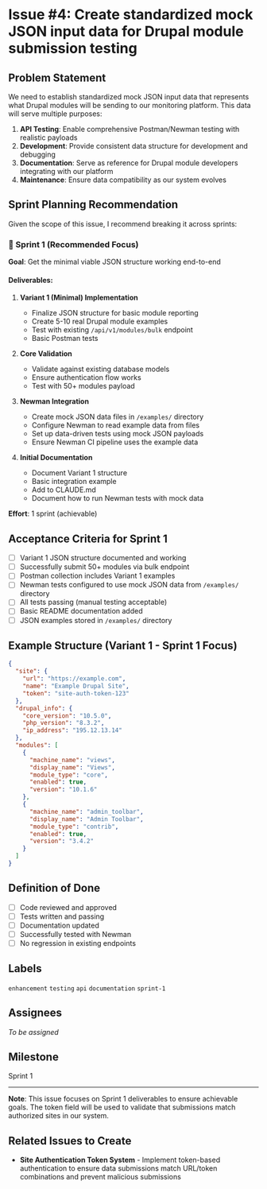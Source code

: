 # Issue #4: Create standardized mock JSON input data for Drupal module submission testing

## Problem Statement

We need to establish standardized mock JSON input data that represents what Drupal modules will be sending to our monitoring platform. This data will serve multiple purposes:

1. **API Testing**: Enable comprehensive Postman/Newman testing with realistic payloads
2. **Development**: Provide consistent data structure for development and debugging
3. **Documentation**: Serve as reference for Drupal module developers integrating with our platform
4. **Maintenance**: Ensure data compatibility as our system evolves

## Sprint Planning Recommendation

Given the scope of this issue, I recommend breaking it across sprints:

### 🎯 Sprint 1 (Recommended Focus)
**Goal**: Get the minimal viable JSON structure working end-to-end

#### Deliverables:
1. **Variant 1 (Minimal) Implementation**
   - Finalize JSON structure for basic module reporting
   - Create 5-10 real Drupal module examples
   - Test with existing `/api/v1/modules/bulk` endpoint
   - Basic Postman tests

2. **Core Validation**
   - Validate against existing database models
   - Ensure authentication flow works
   - Test with 50+ modules payload

3. **Newman Integration**
   - Create mock JSON data files in `/examples/` directory
   - Configure Newman to read example data from files
   - Set up data-driven tests using mock JSON payloads
   - Ensure Newman CI pipeline uses the example data

4. **Initial Documentation**
   - Document Variant 1 structure
   - Basic integration example
   - Add to CLAUDE.md
   - Document how to run Newman tests with mock data

**Effort**: 1 sprint (achievable)


## Acceptance Criteria for Sprint 1

- [ ] Variant 1 JSON structure documented and working
- [ ] Successfully submit 50+ modules via bulk endpoint
- [ ] Postman collection includes Variant 1 examples
- [ ] Newman tests configured to use mock JSON data from `/examples/` directory
- [ ] All tests passing (manual testing acceptable)
- [ ] Basic README documentation added
- [ ] JSON examples stored in `/examples/` directory

## Example Structure (Variant 1 - Sprint 1 Focus)

```json
{
  "site": {
    "url": "https://example.com",
    "name": "Example Drupal Site",
    "token": "site-auth-token-123"
  },
  "drupal_info": {
    "core_version": "10.5.0",
    "php_version": "8.3.2",
    "ip_address": "195.12.13.14"
  },
  "modules": [
    {
      "machine_name": "views",
      "display_name": "Views",
      "module_type": "core",
      "enabled": true,
      "version": "10.1.6"
    },
    {
      "machine_name": "admin_toolbar",
      "display_name": "Admin Toolbar", 
      "module_type": "contrib",
      "enabled": true,
      "version": "3.4.2"
    }
  ]
}
```

## Definition of Done
- [ ] Code reviewed and approved
- [ ] Tests written and passing
- [ ] Documentation updated
- [ ] Successfully tested with Newman
- [ ] No regression in existing endpoints

## Labels
`enhancement` `testing` `api` `documentation` `sprint-1`

## Assignees
_To be assigned_

## Milestone
Sprint 1

---

**Note**: This issue focuses on Sprint 1 deliverables to ensure achievable goals. The token field will be used to validate that submissions match authorized sites in our system.

## Related Issues to Create
- **Site Authentication Token System** - Implement token-based authentication to ensure data submissions match URL/token combinations and prevent malicious submissions
